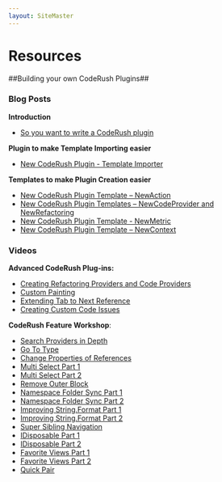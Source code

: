 ```yaml
---
layout: SiteMaster
---
```


# Resources #

##Building your own CodeRush Plugins##


### Blog Posts ###

**Introduction**

  * [So you want to write a CodeRush plugin](https://community.devexpress.com/blogs/rorybecker/archive/2014/02/18/so-you-want-to-write-a-coderush-plugin.aspx)

**Plugin to make Template Importing easier** 

  * [New CodeRush Plugin - Template Importer](https://community.devexpress.com/blogs/rorybecker/archive/2014/03/03/new-coderush-plugin-template-importer.aspx)

**Templates to make Plugin Creation easier**

  * [New CodeRush Plugin Template – NewAction](https://community.devexpress.com/blogs/rorybecker/archive/2014/02/27/new-coderush-plugin-template-newaction.aspx)
  * [New CodeRush Plugin Templates – NewCodeProvider and NewRefactoring](https://community.devexpress.com/blogs/rorybecker/archive/2014/03/04/new-coderush-plugin-templates-newcodeprovider-and-newrefactoring.aspx)
  * [New CodeRush Plugin Template - NewMetric](https://community.devexpress.com/blogs/rorybecker/archive/2014/03/17/new-coderush-plugin-template-newmetric.aspx)
  * [New CodeRush Plugin Template – NewContext](https://community.devexpress.com/blogs/rorybecker/archive/2014/04/24/new-coderush-plugin-template-newcontext.aspx)

### Videos ###

**Advanced CodeRush Plug-ins:** 

  * [Creating Refactoring Providers and Code Providers](https://www.youtube.com/watch?v=4Ia0ZcfuUNA)
  * [Custom Painting](https://www.youtube.com/watch?v=fC1Gi0goV6c)
  * [Extending Tab to Next Reference](https://www.youtube.com/watch?v=6fHwa4_nglw)
  * [Creating Custom Code Issues](https://www.youtube.com/watch?v=tVwbkDH-feg)

**CodeRush Feature Workshop**: 

  * [Search Providers in Depth](https://www.youtube.com/watch?v=5gARUMCdnJM)
  * [Go To Type](https://www.youtube.com/watch?v=lVVeBsi_5pQ)
  * [Change Properties of References](https://www.youtube.com/watch?v=CyCA5kwvxi0)
  * [Multi Select Part 1](https://www.youtube.com/watch?v=MaHb40wyRAs)
  * [Multi Select Part 2](https://www.youtube.com/watch?v=ShmEFJM8hN0)
  * [Remove Outer Block](https://www.youtube.com/watch?v=exJXrK1x1yw)
  * [Namespace Folder Sync Part 1](https://www.youtube.com/watch?v=gCwegrbWk6s)
  * [Namespace Folder Sync Part 2](https://www.youtube.com/watch?v=sNR8RYL4EyQ)
  * [Improving String.Format Part 1](https://www.youtube.com/watch?v=iIiytvG2zu8)
  * [Improving String.Format Part 2](https://www.youtube.com/watch?v=MOwvcoCglFQ)
  * [Super Sibling Navigation](https://www.youtube.com/watch?v=OgcsZdyo4zI)
  * [IDisposable Part 1](https://www.youtube.com/watch?v=nwI3v_FSaRA)
  * [IDisposable Part 2](https://www.youtube.com/watch?v=gkR2HGrpO2k)
  * [Favorite Views Part 1](https://www.youtube.com/watch?v=sXD5Rb30sTY)
  * [Favorite Views Part 2](https://www.youtube.com/watch?v=-HhBi6yaI64)
  * [Quick Pair](https://www.youtube.com/watch?v=hxRZMgOF_qc)